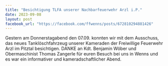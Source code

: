 ```yaml
---
title: "Besichtigung TLFA unserer Nachbarfeuerwehr Arzl i.P."
date: 2023-09-08
layout: post
facebook_url: "https://facebook.com/ffwenns/posts/672810294881426"
---
```


Gestern am Donnerstagabend den 07.09. konnten wir mit dem Ausschuss, das neues Tanklöschfahrzeug unserer Kameraden der Freiwillige Feuerwehr Arzl im Pitztal besichtigen. DANKE an Kdt. Benjamin Wöber und Obermaschinist Thomas Zangerle für euren Besuch bei uns in Wenns und es war ein informativer und kameradschaftlicher Abend.